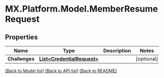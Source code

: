 # MX.Platform.Model.MemberResumeRequest

## Properties

Name | Type | Description | Notes
------------ | ------------- | ------------- | -------------
**Challenges** | [**List&lt;CredentialRequest&gt;**](CredentialRequest.md) |  | [optional] 

[[Back to Model list]](../README.md#documentation-for-models) [[Back to API list]](../README.md#documentation-for-api-endpoints) [[Back to README]](../README.md)


